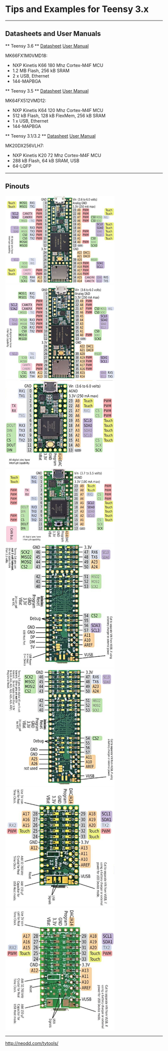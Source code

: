 # Tips and Examples for Teensy 3.x

---
## Datasheets and User Manuals

** Teensy 3.6 ** [Datasheet](https://www.pjrc.com/teensy/K66P144M180SF5V2.pdf) [User Manual](https://www.pjrc.com/teensy/K66P144M180SF5RMV2.pdf)

MK66FX1M0VMD18:
- NXP Kinetis K66 180 Mhz Cortex-M4F MCU
- 1.2 MB Flash, 256 kB SRAM
- 2 x USB, Ethernet
- 144-MAPBGA


** Teensy 3.5 ** [Datasheet](https://www.pjrc.com/teensy/K64P144M120SF5.pdf) [User Manual](https://www.pjrc.com/teensy/K64P144M120SF5RM.pdf)

MK64FX512VMD12:
- NXP Kinetis K64 120 Mhz Cortex-M4F MCU
- 512 kB Flash, 128 kB FlexMem, 256 kB SRAM
- 1 x USB, Ethernet
- 144-MAPBGA


** Teensy 3.1/3.2 ** [Datasheet](https://www.pjrc.com/teensy/K20P64M72SF1.pdf) [User Manual](https://www.pjrc.com/teensy/K20P64M72SF1RM.pdf)

MK20DX256VLH7:
- NXP Kinetis K20 72 Mhz Cortex-M4F MCU
- 288 kB Flash, 64 kB SRAM, USB
- 64-LQFP


---
## Pinouts

<img src="./Pinouts_3.6.jpg" width="350"/><img src="./Pinouts_3.5.jpg" width="350"/>
<img src="./Pinouts_3.2.jpg" width="350"/><img src="./Pinouts_3.1.jpg" width="350"/>
<img src="./Pinouts_3.6_back.jpg" width="350"/><img src="./Pinouts_3.5_back.jpg" width="350"/>
<img src="./Pinouts_3.2_back.jpg" width="350"/><img src="./Pinouts_3.1_back.jpg" width="350"/>

---
http://neodd.com/tytools/